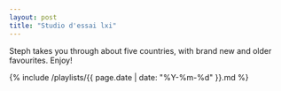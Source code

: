 ```yaml
---
layout: post
title: "Studio d'essai lxi"
---
```


Steph takes you through about five countries, with brand new and older favourites. Enjoy!

{% include /playlists/{{ page.date | date: "%Y-%m-%d" }}.md %}